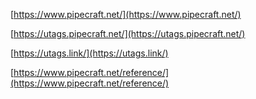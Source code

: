 [https://www.pipecraft.net/](https://www.pipecraft.net/)

[https://utags.pipecraft.net/](https://utags.pipecraft.net/)

[https://utags.link/](https://utags.link/)

[https://www.pipecraft.net/reference/](https://www.pipecraft.net/reference/)
